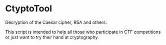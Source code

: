 # CtyptoTool
Decryption of the Caesar cipher, RSA and others.

This script is intended to help all those who participate in CTF competitions or just want to try their hand at cryptography.
